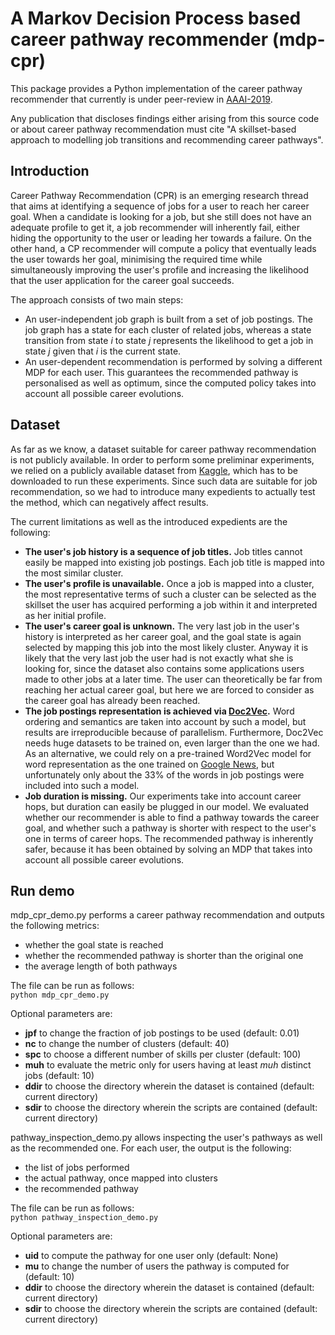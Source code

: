 # A Markov Decision Process based career pathway recommender (mdp-cpr)
This package provides a Python implementation of the career pathway recommender that currently is under peer-review in <a href="https://aaai.org/Conferences/AAAI-19/aaai19call/#">AAAI-2019</a>.

Any publication that discloses findings either arising from this source code or about career pathway recommendation must cite "A skillset-based approach to modelling job transitions and recommending career pathways".

<h2>Introduction</h2>
Career Pathway Recommendation (CPR) is an emerging research thread that aims at identifying a sequence of jobs for a user to reach her career goal. When a candidate is looking for a job, but she still does not have an adequate profile to get it, a job recommender will inherently fail, either hiding the opportunity to the user or leading her towards a failure. On the other hand, a CP recommender will compute a policy that eventually leads the user towards her goal, minimising the required time while simultaneously improving the user's profile and increasing the likelihood that the user application for the career goal succeeds. <br/>

The approach consists of two main steps:
- An user-independent job graph is built from a set of job postings. The job graph has a state for each cluster of related jobs, whereas a state transition from state <i>i</i> to state <i>j</i> represents the likelihood to get a job in state <i>j</i> given that <i>i</i> is the current state.
- An user-dependent recommendation is performed by solving a different MDP for each user. This guarantees the recommended pathway is personalised as well as optimum, since the computed policy takes into account all possible career evolutions.

<h2>Dataset</h2>
As far as we know, a dataset suitable for career pathway recommendation is not publicly available.
In order to perform some preliminar experiments, we relied on a publicly available dataset from <a href="https://www.kaggle.com/c/job-recommendation/data">Kaggle</a>, which has to be downloaded to run these experiments.
Since such data are suitable for job recommendation, so we had to introduce many expedients to actually test the method, which can negatively affect results. <br/>

The current limitations as well as the introduced expedients are the following:
- <b>The user's job history is a sequence of job titles.</b>
Job titles cannot easily be mapped into existing job postings. Each job title is mapped into the most similar cluster.
- <b>The user's profile is unavailable.</b>
Once a job is mapped into a cluster, the most representative terms of such a cluster can be selected as the skillset the user has acquired performing a job within it and interpreted as her initial profile.
- <b>The user's career goal is unknown.</b> The very last job in the user's history is interpreted as her career goal, and the goal state is again selected by mapping this job into the most likely cluster. Anyway it is likely that the very last job the user had is not exactly what she is looking for, since the dataset also contains some applications users made to other jobs at a later time. The user can theoretically be far from reaching her actual career goal, but here we are forced to consider as the career goal has already been reached.
- <b>The job postings representation is achieved via <a href="https://radimrehurek.com/gensim/models/doc2vec.html">Doc2Vec</a>.</b>
Word ordering and semantics are taken into account by such a model, but results are irreproducible because of parallelism. Furthermore, Doc2Vec needs huge datasets to be trained on, even larger than the one we had. As an alternative, we could rely on a pre-trained Word2Vec model for word representation as the one trained on <a href="https://drive.google.com/file/d/0B7XkCwpI5KDYNlNUTTlSS21pQmM/edit">Google News</a>, but unfortunately only about the 33% of the words in job postings were included into such a model.
- <b>Job duration is missing.</b> Our experiments take into account career hops, but duration can easily be plugged in our model. We evaluated whether our recommender is able to find a pathway towards the career goal, and whether such a pathway is shorter with respect to the user's one in terms of career hops. The recommended pathway is inherently safer, because it has been obtained by solving an MDP that takes into account all possible career evolutions.

<h2>Run demo</h2>

mdp_cpr_demo.py performs a career pathway recommendation and outputs the following metrics:
- whether the goal state is reached
- whether the recommended pathway is shorter than the original one
- the average length of both pathways

The file can be run as follows: <br/>
``
python mdp_cpr_demo.py
``

Optional parameters are:
- <b>jpf</b> to change the fraction of job postings to be used (default: 0.01)
- <b>nc</b> to change the number of clusters (default: 40)
- <b>spc</b> to choose a different number of skills per cluster (default: 100)
- <b>muh</b> to evaluate the metric only for users having at least <i>muh</i> distinct jobs (default: 10)
- <b>ddir</b> to choose the directory wherein the dataset is contained (default: current directory)
- <b>sdir</b> to choose the directory wherein the scripts are contained (default: current directory)

pathway_inspection_demo.py allows inspecting the user's pathways as well as the recommended one. 
For each user, the output is the following:
- the list of jobs performed
- the actual pathway, once mapped into clusters
- the recommended pathway

The file can be run as follows: <br/>
``
python pathway_inspection_demo.py
``

Optional parameters are:
- <b>uid</b> to compute the pathway for one user only (default: None)
- <b>mu</b> to change the number of users the pathway is computed for (default: 10)
- <b>ddir</b> to choose the directory wherein the dataset is contained (default: current directory)
- <b>sdir</b> to choose the directory wherein the scripts are contained (default: current directory)
